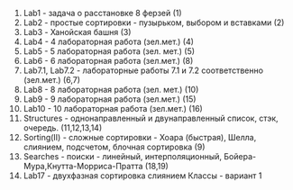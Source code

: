1) Lab1 - задача о расстановке 8 ферзей (1)
2) Lab2 - простые сортировки - пузырьком, выбором и вставками (2)
3) Lab3 - Ханойская башня (3)
4) Lab4 - 4 лабораторная работа (зел.мет.) (4)
5) Lab5 - 5 лабораторная работа (зел. мет.) (5)
6) Lab6 - 6 лабораторная работа (зел.мет.) (8)
7) Lab7.1, Lab7.2 - лабораторные работы 7.1 и 7.2 соответственно (зел.мет.) (6,7)
8) Lab8 - 8 лабораторная работа (зел. мет.) (10)
9) Lab9 - 9 лабораторная работа (зел.мет.) (15)
10) Lab10 - 10 лабораторная работа (зел.мет.) (16)
11) Structures - однонаправленный и двунаправленный список, стэк, очередь. (11,12,13,14)
12) Sorting(II) - сложные сортировки - Хоара (быстрая), Шелла, слиянием, подсчетом, блочная сортировка (9)
13) Searches - поиски - линейный, интерполяционный, Бойера-Мура,Кнутта-Морриса-Пратта (18,19)
14) Lab17 - двухфазная сортировка слиянием
Классы - вариант 1
